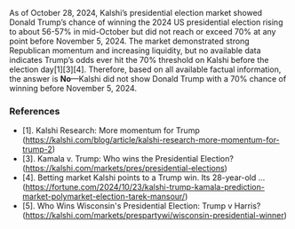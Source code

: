 As of October 28, 2024, Kalshi’s presidential election market showed Donald Trump’s chance of winning the 2024 US presidential election rising to about 56-57% in mid-October but did not reach or exceed 70% at any point before November 5, 2024. The market demonstrated strong Republican momentum and increasing liquidity, but no available data indicates Trump’s odds ever hit the 70% threshold on Kalshi before the election day[1][3][4]. Therefore, based on all available factual information, the answer is **No**—Kalshi did not show Donald Trump with a 70% chance of winning before November 5, 2024.

### References
- [1]. Kalshi Research: More momentum for Trump (https://kalshi.com/blog/article/kalshi-research-more-momentum-for-trump-2)  
- [3]. Kamala v. Trump: Who wins the Presidential Election? (https://kalshi.com/markets/pres/presidential-elections)  
- [4]. Betting market Kalshi points to a Trump win. Its 28-year-old ... (https://fortune.com/2024/10/23/kalshi-trump-kamala-prediction-market-polymarket-election-tarek-mansour/)  
- [5]. Who Wins Wisconsin's Presidential Election: Trump v Harris? (https://kalshi.com/markets/prespartywi/wisconsin-presidential-winner)